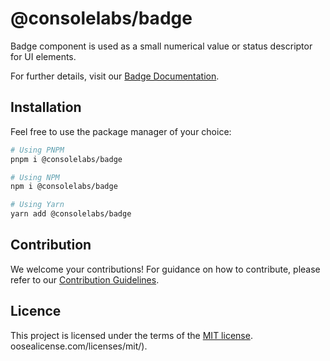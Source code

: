 # @consolelabs/badge

Badge component is used as a small numerical value or status descriptor for UI
elements.

For further details, visit our
[Badge Documentation](https://ds.console.so/?path=/docs/ui-badge--docs).

## Installation

Feel free to use the package manager of your choice:

```sh
# Using PNPM
pnpm i @consolelabs/badge

# Using NPM
npm i @consolelabs/badge

# Using Yarn
yarn add @consolelabs/badge
```

## Contribution

We welcome your contributions! For guidance on how to contribute, please refer
to our [Contribution Guidelines](/CONTRIBUTING.md).

## Licence

This project is licensed under the terms of the
[MIT license](https://choosealicense.com/licenses/mit/).
oosealicense.com/licenses/mit/).
